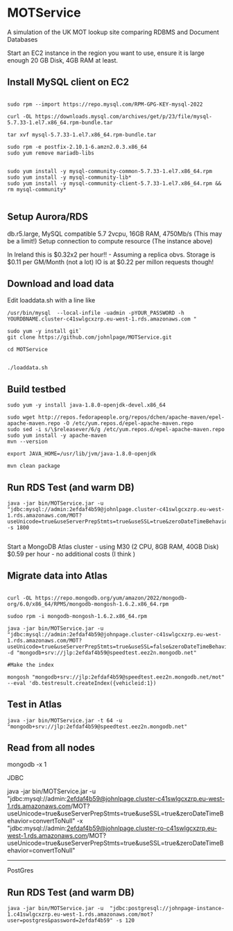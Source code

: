 # MOTService
A simulation of the UK MOT lookup site comparing RDBMS and Document Databases

Start an EC2 instance in the region you want to use, ensure it is large enough
20 GB Disk, 4GB RAM at least.


Install MySQL  client on EC2
----------------------
```

sudo rpm --import https://repo.mysql.com/RPM-GPG-KEY-mysql-2022

curl -OL https://downloads.mysql.com/archives/get/p/23/file/mysql-5.7.33-1.el7.x86_64.rpm-bundle.tar

tar xvf mysql-5.7.33-1.el7.x86_64.rpm-bundle.tar

sudo rpm -e postfix-2.10.1-6.amzn2.0.3.x86_64
sudo yum remove mariadb-libs


sudo yum install -y mysql-community-common-5.7.33-1.el7.x86_64.rpm
sudo yum install -y mysql-community-lib*
sudo yum install -y mysql-community-client-5.7.33-1.el7.x86_64.rpm && rm mysql-community*


```

Setup Aurora/RDS
--------------

db.r5.large, MySQL compatible 5.7 2vcpu, 16GB RAM, 4750Mb/s (This may be a limit!)
Setup connection to compute resource (The instance above)

In Ireland this is $0.32x2 per hour!! - Assuming a replica obvs.
Storage is $0.11 per GM/Month (not a lot)
IO is at $0.22 per millon requests though!


Download and load data
------------------------

Edit loaddata.sh with a line like

`/usr/bin/mysql  --local-infile -uadmin -pYOUR_PASSWORD -h YOURDBNAME.cluster-c41swlgcxzrp.eu-west-1.rds.amazonaws.com "`

```
sudo yum -y install git`
git clone https://github.com/johnlpage/MOTService.git

cd MOTService 


./loaddata.sh

```

Build testbed
---------------
```
sudo yum -y install java-1.8.0-openjdk-devel.x86_64

sudo wget http://repos.fedorapeople.org/repos/dchen/apache-maven/epel-apache-maven.repo -O /etc/yum.repos.d/epel-apache-maven.repo
sudo sed -i s/\$releasever/6/g /etc/yum.repos.d/epel-apache-maven.repo
sudo yum install -y apache-maven
mvn --version

export JAVA_HOME=/usr/lib/jvm/java-1.8.0-openjdk

mvn clean package
```

Run RDS Test (and warm DB)
--------------------------
```
java -jar bin/MOTService.jar -u  "jdbc:mysql://admin:2efdaf4b59@johnlpage.cluster-c41swlgcxzrp.eu-west-1.rds.amazonaws.com/MOT?useUnicode=true&useServerPrepStmts=true&useSSL=true&zeroDateTimeBehavior=convertToNull" -s 1800


```



Start a MongoDB Atlas cluster - using M30 (2 CPU, 8GB RAM, 40GB Disk) $0.59 per hour - no additional costs (I think )


Migrate data into Atlas
------------------------

```

curl -OL https://repo.mongodb.org/yum/amazon/2022/mongodb-org/6.0/x86_64/RPMS/mongodb-mongosh-1.6.2.x86_64.rpm

sudoo rpm -i mongodb-mongosh-1.6.2.x86_64.rpm

java -jar bin/MOTService.jar -u  "jdbc:mysql://admin:2efdaf4b59@johnpage.cluster-c41swlgcxzrp.eu-west-1.rds.amazonaws.com/MOT?useUnicode=true&useServerPrepStmts=true&useSSL=false&zeroDateTimeBehavior=convertToNull" -d "mongodb+srv://jlp:2efdaf4b59@speedtest.eez2n.mongodb.net"

#Make the index

mongosh "mongodb+srv://jlp:2efdaf4b59@speedtest.eez2n.mongodb.net/mot"  --eval 'db.testresult.createIndex({vehicleid:1})
```

Test in Atlas
---------------

```
java -jar bin/MOTService.jar -t 64 -u  "mongodb+srv://jlp:2efdaf4b59@speedtest.eez2n.mongodb.net"
```

Read from all nodes
-------------------

mongodb -x 1

JDBC

 java -jar bin/MOTService.jar -u  "jdbc:mysql://admin:2efdaf4b59@johnlpage.cluster-c41swlgcxzrp.eu-west-1.rds.amazonaws.com/MOT?useUnicode=true&useServerPrepStmts=true&useSSL=true&zeroDateTimeBehavior=convertToNull" -x "jdbc:mysql://admin:2efdaf4b59@johnlpage.cluster-ro-c41swlgcxzrp.eu-west-1.rds.amazonaws.com/MOT?useUnicode=true&useServerPrepStmts=true&useSSL=true&zeroDateTimeBehavior=convertToNull" 

----------

PostGres

Run RDS Test (and warm DB)
--------------------------
```
java -jar bin/MOTService.jar -u  "jdbc:postgresql://johnpage-instance-1.c41swlgcxzrp.eu-west-1.rds.amazonaws.com/mot?user=postgres&password=2efdaf4b59" -s 120

```